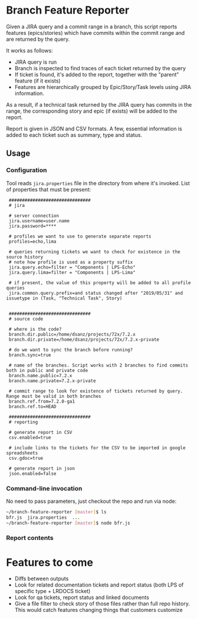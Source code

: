 # Branch Feature Reporter

Given a JIRA query and a commit range in a branch, this script reports features (epics/stories) 
 which have commits within the commit range and are returned by the query.
  
It works as follows:
* JIRA query is run
* Branch is inspected to find traces of each ticket returned by the query
* If ticket is found, it's added to the report, together with the "parent" feature (if it exists)
* Features are hierarchically grouped by Epic/Story/Task levels using JIRA information.

As a result, if a technical task returned by the JIRA query has commits in the range, the corresponding story and epic (if exists) will be added to the report.

Report is given in JSON and CSV formats. A few, essential information is added to each ticket such as summary, type and status.

## Usage
### Configuration
Tool reads `jira.properties` file in the directory from where it's invoked. 
List of properties that must be present:

```properties
 ###############################
 # jira
 
 # server connection 
 jira.username=user.name
 jira.password=****
 
 # profiles we want to use to generate separate reports
 profiles=echo,lima
 
 # queries returning tickets we want to check for existence in the source history
 # note how profile is used as a property suffix
 jira.query.echo=filter = "Components | LPS-Echo"
 jira.query.lima=filter = "Components | LPS-Lima"

 # if present, the value of this property will be added to all profile queries
 jira.common.query.prefix=and status changed after "2019/05/31" and issuetype in (Task, "Technical Task", Story)

 
 ###############################
 # source code
 
 # where is the code?
 branch.dir.public=/home/dsanz/projects/72x/7.2.x
 branch.dir.private=/home/dsanz/projects/72x/7.2.x-private
 
 # do we want to sync the branch before running? 
 branch.sync=true
 
 # name of the branches. Script works with 2 branches to find commits both in public and private code
 branch.name.public=7.2.x
 branch.name.private=7.2.x-private
 
 # commit range to look for existence of tickets returned by query. Range must be valid in both branches
 branch.ref.from=7.2.0-ga1
 branch.ref.to=HEAD

 ###############################
 # reporting
 
 # generate report in CSV
 csv.enabled=true
 
 # include links to the tickets for the CSV to be imported in google spreadsheets
 csv.gdoc=true
  
 # generate report in json
 json.enabled=false 
```
### Command-line invocation
No need to pass parameters, just checkout the repo and run via node:
```bash
~/branch-feature-reporter [master]$ ls
bfr.js  jira.properties  ...
~/branch-feature-reporter [master]$ node bfr.js 
```
### Report contents

# Features to come
* Diffs between outputs
* Look for related documentation tickets and report status (both LPS of specific type + LRDOCS ticket)
* Look for qa tickets, report status and linked documents
* Give a file filter to check story of those files rather than full repo history. This would catch features changing things that customers customize